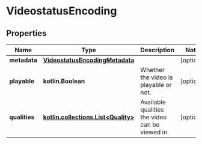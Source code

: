 
# VideostatusEncoding

## Properties
Name | Type | Description | Notes
------------ | ------------- | ------------- | -------------
**metadata** | [**VideostatusEncodingMetadata**](VideostatusEncodingMetadata.md) |  |  [optional]
**playable** | **kotlin.Boolean** | Whether the video is playable or not. |  [optional]
**qualities** | [**kotlin.collections.List&lt;Quality&gt;**](Quality.md) | Available qualities the video can be viewed in. |  [optional]



